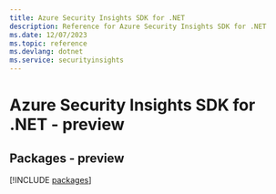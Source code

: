 ```yaml
---
title: Azure Security Insights SDK for .NET
description: Reference for Azure Security Insights SDK for .NET
ms.date: 12/07/2023
ms.topic: reference
ms.devlang: dotnet
ms.service: securityinsights
---
```

# Azure Security Insights SDK for .NET - preview
## Packages - preview
[!INCLUDE [packages](security-insights-index.md)]